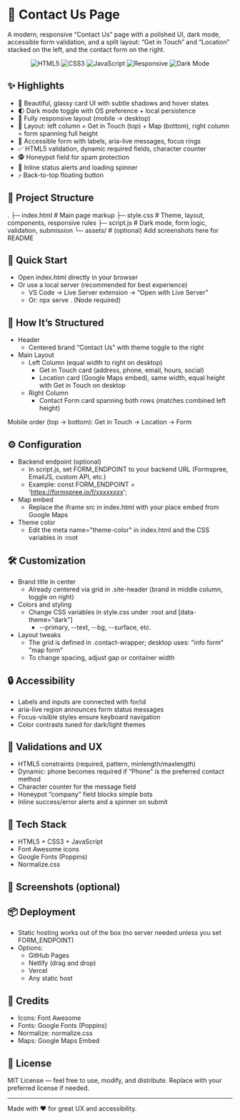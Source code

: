 # 📮 Contact Us Page

A modern, responsive “Contact Us” page with a polished UI, dark mode, accessible form validation, and a split layout: “Get in Touch” and “Location” stacked on the left, and the contact form on the right.

<p align="center">
  <img alt="HTML5" src="https://img.shields.io/badge/HTML5-E44D26?logo=html5&logoColor=white&style=for-the-badge" />
  <img alt="CSS3" src="https://img.shields.io/badge/CSS3-264DE4?logo=css3&logoColor=white&style=for-the-badge" />
  <img alt="JavaScript" src="https://img.shields.io/badge/JavaScript-323330?logo=javascript&logoColor=F7DF1E&style=for-the-badge" />
  <img alt="Responsive" src="https://img.shields.io/badge/Responsive-Yes-22c55e?style=for-the-badge" />
  <img alt="Dark Mode" src="https://img.shields.io/badge/Dark%20Mode-Supported-8b5cf6?style=for-the-badge" />
</p>

## ✨ Highlights

- 🎨 Beautiful, glassy card UI with subtle shadows and hover states
- 🌓 Dark mode toggle with OS preference + local persistence
- 📱 Fully responsive layout (mobile → desktop)
- 🧭 Layout: left column = Get in Touch (top) + Map (bottom), right column = form  spanning full height
- 🧩 Accessible form with labels, aria-live messages, focus rings
- ✅ HTML5 validation, dynamic required fields, character counter
- 🕵️ Honeypot field for spam protection
- 🔔 Inline status alerts and loading spinner
- ⤴️ Back-to-top floating button

## 📁 Project Structure

. ├─ index.html # Main page markup ├─ style.css # Theme, layout, components, responsive rules ├─ script.js # Dark mode, form logic, validation, submission └─ assets/ # (optional) Add screenshots here for README


## 🚀 Quick Start

- Open index.html directly in your browser
- Or use a local server (recommended for best experience)
  - VS Code → Live Server extension → “Open with Live Server”
  - Or: npx serve . (Node required)

## 🧩 How It’s Structured

- Header
  - Centered brand “Contact Us” with theme toggle to the right
- Main Layout
  - Left Column (equal width to right on desktop)
    - Get in Touch card (address, phone, email, hours, social)
    - Location card (Google Maps embed), same width, equal height with Get in Touch on desktop
  - Right Column
    - Contact Form card spanning both rows (matches combined left height)

Mobile order (top → bottom): Get in Touch → Location → Form

## ⚙️ Configuration

- Backend endpoint (optional)
  - In script.js, set FORM_ENDPOINT to your backend URL (Formspree, EmailJS, custom API, etc.)
  - Example:
    const FORM_ENDPOINT = 'https://formspree.io/f/xxxxxxxx';
- Map embed
  - Replace the iframe src in index.html with your place embed from Google Maps
- Theme color
  - Edit the meta name="theme-color" in index.html and the CSS variables in :root

## 🛠️ Customization

- Brand title in center
  - Already centered via grid in .site-header (brand in middle column, toggle on right)
- Colors and styling
  - Change CSS variables in style.css under :root and [data-theme="dark"]
    - --primary, --text, --bg, --surface, etc.
- Layout tweaks
  - The grid is defined in .contact-wrapper; desktop uses:
    "info form"
    "map  form"
  - To change spacing, adjust gap or container width

## 🔒 Accessibility

- Labels and inputs are connected with for/id
- aria-live region announces form status messages
- Focus-visible styles ensure keyboard navigation
- Color contrasts tuned for dark/light themes

## 🧪 Validations and UX

- HTML5 constraints (required, pattern, minlength/maxlength)
- Dynamic: phone becomes required if “Phone” is the preferred contact method
- Character counter for the message field
- Honeypot “company” field blocks simple bots
- Inline success/error alerts and a spinner on submit

## 🧰 Tech Stack

- HTML5 + CSS3 + JavaScript
- Font Awesome icons
- Google Fonts (Poppins)
- Normalize.css

## 📸 Screenshots (optional)


## 📦 Deployment

- Static hosting works out of the box (no server needed unless you set FORM_ENDPOINT)
- Options:
  - GitHub Pages
  - Netlify (drag and drop)
  - Vercel
  - Any static host

## 🙌 Credits

- Icons: Font Awesome
- Fonts: Google Fonts (Poppins)
- Normalize: normalize.css
- Maps: Google Maps Embed

## 📄 License

MIT License — feel free to use, modify, and distribute. Replace with your preferred license if needed.

---

Made with ❤️ for great UX and accessibility.
